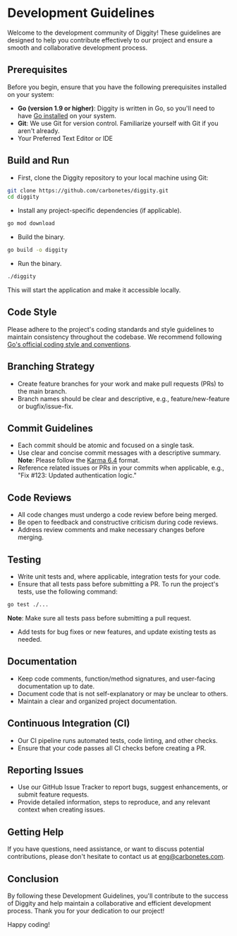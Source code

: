 # Development Guidelines
Welcome to the development community of Diggity! These guidelines are designed to help you contribute effectively to our project and ensure a smooth and collaborative development process.

## Prerequisites
Before you begin, ensure that you have the following prerequisites installed on your system:

- **Go (version 1.9 or higher)**: Diggity is written in Go, so you'll need to have [Go installed](https://golang.org/doc/install) on your system.
- **Git**: We use Git for version control. Familiarize yourself with Git if you aren't already.
- Your Preferred Text Editor or IDE

## Build and Run
- First, clone the Diggity repository to your local machine using Git:
```bash
git clone https://github.com/carbonetes/diggity.git
cd diggity
```
- Install any project-specific dependencies (if applicable).
```bash
go mod download
```
- Build the binary.
```bash
go build -o diggity
```
- Run the binary.
```bash
./diggity
```
This will start the application and make it accessible locally.

## Code Style
Please adhere to the project's coding standards and style guidelines to maintain consistency throughout the codebase. We recommend following [Go's official coding style and conventions](https://google.github.io/styleguide/go/).

## Branching Strategy
- Create feature branches for your work and make pull requests (PRs) to the main branch.
- Branch names should be clear and descriptive, e.g., feature/new-feature or bugfix/issue-fix.

## Commit Guidelines
- Each commit should be atomic and focused on a single task.
- Use clear and concise commit messages with a descriptive summary.<br /> 
**Note**: Please follow the [Karma 6.4](http://karma-runner.github.io/6.4/dev/git-commit-msg.html) format.
- Reference related issues or PRs in your commits when applicable, e.g., "Fix #123: Updated authentication logic."

## Code Reviews
- All code changes must undergo a code review before being merged.
- Be open to feedback and constructive criticism during code reviews.
- Address review comments and make necessary changes before merging.

## Testing
- Write unit tests and, where applicable, integration tests for your code.
- Ensure that all tests pass before submitting a PR. To run the project's tests, use the following command:
```bash
go test ./...
```
**Note**: Make sure all tests pass before submitting a pull request.
- Add tests for bug fixes or new features, and update existing tests as needed.

## Documentation
- Keep code comments, function/method signatures, and user-facing documentation up to date.
- Document code that is not self-explanatory or may be unclear to others.
- Maintain a clear and organized project documentation.

## Continuous Integration (CI)
- Our CI pipeline runs automated tests, code linting, and other checks.
- Ensure that your code passes all CI checks before creating a PR.

## Reporting Issues
- Use our GitHub Issue Tracker to report bugs, suggest enhancements, or submit feature requests.
- Provide detailed information, steps to reproduce, and any relevant context when creating issues.

## Getting Help
If you have questions, need assistance, or want to discuss potential contributions, please don't hesitate to contact us at [eng@carbonetes.com](mailto:eng@carbonetes.com).

## Conclusion
By following these Development Guidelines, you'll contribute to the success of Diggity and help maintain a collaborative and efficient development process. Thank you for your dedication to our project!

Happy coding!